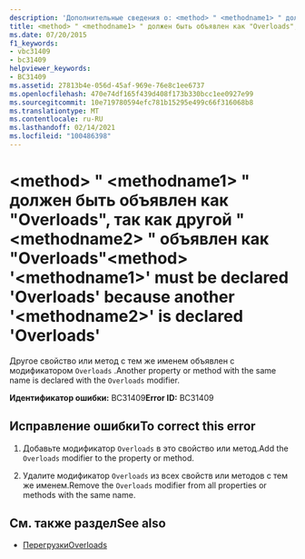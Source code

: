 ```yaml
---
description: 'Дополнительные сведения о: <method> " <methodname1> " должны быть объявлены как "Overloads", так как другая " <methodname2> " объявлена как "Overloads"'
title: <method> " <methodname1> " должен быть объявлен как "Overloads", так как другой " <methodname2> " объявлен как "Overloads"
ms.date: 07/20/2015
f1_keywords:
- vbc31409
- bc31409
helpviewer_keywords:
- BC31409
ms.assetid: 27813b4e-056d-45af-969e-76e8c1ee6737
ms.openlocfilehash: 470e74df165f439d408f173b330bcc1ee0927e99
ms.sourcegitcommit: 10e719780594efc781b15295e499c66f316068b8
ms.translationtype: MT
ms.contentlocale: ru-RU
ms.lasthandoff: 02/14/2021
ms.locfileid: "100486398"
---
```

# <a name="method-methodname1-must-be-declared-overloads-because-another-methodname2-is-declared-overloads"></a><span data-ttu-id="577ec-103">\<method> " \<methodname1> " должен быть объявлен как "Overloads", так как другой " \<methodname2> " объявлен как "Overloads"</span><span class="sxs-lookup"><span data-stu-id="577ec-103">\<method> '\<methodname1>' must be declared 'Overloads' because another '\<methodname2>' is declared 'Overloads'</span></span>

<span data-ttu-id="577ec-104">Другое свойство или метод с тем же именем объявлен с модификатором `Overloads` .</span><span class="sxs-lookup"><span data-stu-id="577ec-104">Another property or method with the same name is declared with the `Overloads` modifier.</span></span>  
  
 <span data-ttu-id="577ec-105">**Идентификатор ошибки:** BC31409</span><span class="sxs-lookup"><span data-stu-id="577ec-105">**Error ID:** BC31409</span></span>  
  
## <a name="to-correct-this-error"></a><span data-ttu-id="577ec-106">Исправление ошибки</span><span class="sxs-lookup"><span data-stu-id="577ec-106">To correct this error</span></span>  
  
1. <span data-ttu-id="577ec-107">Добавьте модификатор `Overloads` в это свойство или метод.</span><span class="sxs-lookup"><span data-stu-id="577ec-107">Add the `Overloads` modifier to the property or method.</span></span>  
  
2. <span data-ttu-id="577ec-108">Удалите модификатор `Overloads` из всех свойств или методов с тем же именем.</span><span class="sxs-lookup"><span data-stu-id="577ec-108">Remove the `Overloads` modifier from all properties or methods with the same name.</span></span>  
  
## <a name="see-also"></a><span data-ttu-id="577ec-109">См. также раздел</span><span class="sxs-lookup"><span data-stu-id="577ec-109">See also</span></span>

- [<span data-ttu-id="577ec-110">Перегрузки</span><span class="sxs-lookup"><span data-stu-id="577ec-110">Overloads</span></span>](../language-reference/modifiers/overloads.md)

